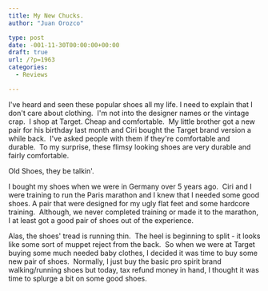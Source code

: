 ```yaml
---
title: My New Chucks.
author: "Juan Orozco" 

type: post
date: -001-11-30T00:00:00+00:00
draft: true
url: /?p=1963
categories:
  - Reviews

---
```

I've heard and seen these popular shoes all my life. I need to explain that I don't care about clothing.  I'm not into the designer names or the vintage crap.  I shop at Target. Cheap and comfortable.  My little brother got a new pair for his birthday last month and Ciri bought the Target brand version a while back.  I've asked people with them if they're comfortable and durable.  To my surprise, these flimsy looking shoes are very durable and fairly comfortable.

Old Shoes, they be talkin'.

I bought my shoes when we were in Germany over 5 years ago.  Ciri and I were training to run the Paris marathon and I knew that I needed some good shoes. A pair that were designed for my ugly flat feet and some hardcore training.  Although, we never completed training or made it to the marathon, I at least got a good pair of shoes out of the experience.

Alas, the shoes' tread is running thin.  The heel is beginning to split - it looks like some sort of muppet reject from the back.  So when we were at Target buying some much needed baby clothes, I decided it was time to buy some new pair of shoes.  Normally, I just buy the basic pro spirit brand walking/running shoes but today, tax refund money in hand, I thought it was time to splurge a bit on some good shoes.